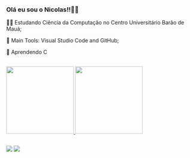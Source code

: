 ### Olá eu sou o Nicolas!!👩‍💻

👨‍🎓 Estudando Ciência da Computação no Centro Universitário Barão de Mauá;

🎒 Main Tools: Visual Studio Code and GitHub;

🌱 Aprendendo C
##

<div>
  <a href="https://github.com/n1ckfscarpa">
  <img height="180em" src="https://github-readme-stats.vercel.app/api?username=nickfscarpa&show_icons=true&theme=darcula&include_all_commits=true&count_private=true"/>
  <img height="180em" src="https://github-readme-stats.vercel.app/api/top-langs/?username=nickfscarpa&layout=compact&langs_count=7&theme=darcula"/>
</div>
  
##
<div>
  <a href = "mailto:bkscarpa@gmail.com"><img src="https://img.shields.io/badge/-Gmail-%23333?style=for-the-badge&logo=gmail&logoColor=white" target="_blank"></a>
  <a href="https://www.linkedin.com/in/nicolas-scarpa-746790215/" target="_blank"><img src="https://img.shields.io/badge/-LinkedIn-%230077B5?style=for-the-badge&logo=linkedin&logoColor=white" target="_blank"></a
  </div>

